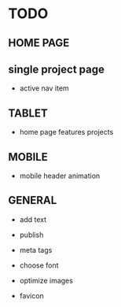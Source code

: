 # TODO

## HOME PAGE

## single project page
- active nav item

## TABLET
- home page features projects

## MOBILE
- mobile header animation

## GENERAL
- add text

- publish

- meta tags

- choose font

- optimize images

- favicon
